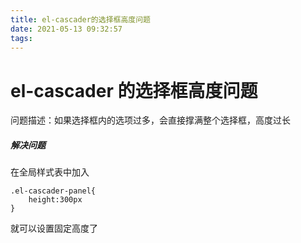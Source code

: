 ```yaml
---
title: el-cascader的选择框高度问题
date: 2021-05-13 09:32:57
tags:
---
```


# el-cascader 的选择框高度问题

问题描述：如果选择框内的选项过多，会直接撑满整个选择框，高度过长

##### 解决问题

在全局样式表中加入

```
.el-cascader-panel{
    height:300px
}
```

就可以设置固定高度了
